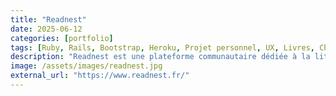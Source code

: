 ```yaml
---
title: "Readnest"
date: 2025-06-12
categories: [portfolio]
tags: [Ruby, Rails, Bootstrap, Heroku, Projet personnel, UX, Livres, Chroniques]
description: "Readnest est une plateforme communautaire dédiée à la littérature, qui connecte lecteurs, maisons d’édition et librairies à travers des chroniques littéraires inspirantes, des recommandations et bien plus encore."
image: /assets/images/readnest.jpg
external_url: "https://www.readnest.fr/"
---
```

